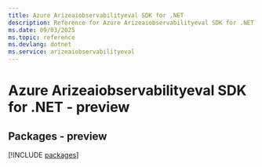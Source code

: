 ```yaml
---
title: Azure Arizeaiobservabilityeval SDK for .NET
description: Reference for Azure Arizeaiobservabilityeval SDK for .NET
ms.date: 09/03/2025
ms.topic: reference
ms.devlang: dotnet
ms.service: arizeaiobservabilityeval
---
```

# Azure Arizeaiobservabilityeval SDK for .NET - preview
## Packages - preview
[!INCLUDE [packages](arizeaiobservabilityeval-index.md)]